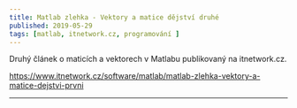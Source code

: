 ```yaml
---
title: Matlab zlehka - Vektory a matice dějství druhé
published: 2019-05-29
tags: [matlab, itnetwork.cz, programování ]
---
```


Druhý článek o maticích a vektorech v Matlabu publikovaný na itnetwork.cz.

https://www.itnetwork.cz/software/matlab/matlab-zlehka-vektory-a-matice-dejstvi-prvni

---
